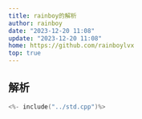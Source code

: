 ```yaml
---
title: rainboy的解析
author: rainboy
date: "2023-12-20 11:08"
update: "2023-12-20 11:08"
home: https://github.com/rainboylvx
top: true
---
```


## 解析

```cpp
<%- include("../std.cpp")%>
```

